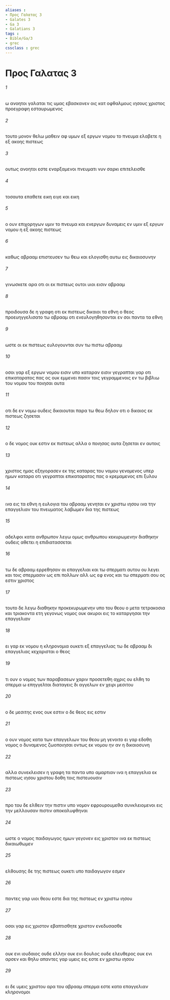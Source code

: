 ```yaml
---
aliases : 
- Προς Γαλατας 3
- Galates 3
- Ga 3
- Galatians 3
tags : 
- Bible/Ga/3
- grec
cssclass : grec
---
```


# Προς Γαλατας 3

###### 1
ω ανοητοι γαλαται τις υμας εβασκανεν οις κατ οφθαλμους ιησους χριστος προεγραφη εσταυρωμενος
###### 2
τουτο μονον θελω μαθειν αφ υμων εξ εργων νομου το πνευμα ελαβετε η εξ ακοης πιστεως
###### 3
ουτως ανοητοι εστε εναρξαμενοι πνευματι νυν σαρκι επιτελεισθε
###### 4
τοσαυτα επαθετε εικη ειγε και εικη
###### 5
ο ουν επιχορηγων υμιν το πνευμα και ενεργων δυναμεις εν υμιν εξ εργων νομου η εξ ακοης πιστεως
###### 6
καθως αβρααμ επιστευσεν τω θεω και ελογισθη αυτω εις δικαιοσυνην
###### 7
γινωσκετε αρα οτι οι εκ πιστεως ουτοι υιοι εισιν αβρααμ
###### 8
προιδουσα δε η γραφη οτι εκ πιστεως δικαιοι τα εθνη ο θεος προευηγγελισατο τω αβρααμ οτι ενευλογηθησονται εν σοι παντα τα εθνη
###### 9
ωστε οι εκ πιστεως ευλογουνται συν τω πιστω αβρααμ
###### 10
οσοι γαρ εξ εργων νομου εισιν υπο καταραν εισιν γεγραπται γαρ οτι επικαταρατος πας ος ουκ εμμενει πασιν τοις γεγραμμενοις εν τω βιβλιω του νομου του ποιησαι αυτα
###### 11
οτι δε εν νομω ουδεις δικαιουται παρα τω θεω δηλον οτι ο δικαιος εκ πιστεως ζησεται
###### 12
ο δε νομος ουκ εστιν εκ πιστεως αλλα ο ποιησας αυτα ζησεται εν αυτοις
###### 13
χριστος ημας εξηγορασεν εκ της καταρας του νομου γενομενος υπερ ημων καταρα οτι γεγραπται επικαταρατος πας ο κρεμαμενος επι ξυλου
###### 14
ινα εις τα εθνη η ευλογια του αβρααμ γενηται εν χριστω ιησου ινα την επαγγελιαν του πνευματος λαβωμεν δια της πιστεως
###### 15
αδελφοι κατα ανθρωπον λεγω ομως ανθρωπου κεκυρωμενην διαθηκην ουδεις αθετει η επιδιατασσεται
###### 16
τω δε αβρααμ ερρεθησαν αι επαγγελιαι και τω σπερματι αυτου ου λεγει και τοις σπερμασιν ως επι πολλων αλλ ως εφ ενος και τω σπερματι σου ος εστιν χριστος
###### 17
τουτο δε λεγω διαθηκην προκεκυρωμενην υπο του θεου ο μετα τετρακοσια και τριακοντα ετη γεγονως νομος ουκ ακυροι εις το καταργησαι την επαγγελιαν
###### 18
ει γαρ εκ νομου η κληρονομια ουκετι εξ επαγγελιας τω δε αβρααμ δι επαγγελιας κεχαρισται ο θεος
###### 19
τι ουν ο νομος των παραβασεων χαριν προσετεθη αχρις ου ελθη το σπερμα ω επηγγελται διαταγεις δι αγγελων εν χειρι μεσιτου
###### 20
ο δε μεσιτης ενος ουκ εστιν ο δε θεος εις εστιν
###### 21
ο ουν νομος κατα των επαγγελιων του θεου μη γενοιτο ει γαρ εδοθη νομος ο δυναμενος ζωοποιησαι οντως εκ νομου ην αν η δικαιοσυνη
###### 22
αλλα συνεκλεισεν η γραφη τα παντα υπο αμαρτιαν ινα η επαγγελια εκ πιστεως ιησου χριστου δοθη τοις πιστευουσιν
###### 23
προ του δε ελθειν την πιστιν υπο νομον εφρουρουμεθα συνκλειομενοι εις την μελλουσαν πιστιν αποκαλυφθηναι
###### 24
ωστε ο νομος παιδαγωγος ημων γεγονεν εις χριστον ινα εκ πιστεως δικαιωθωμεν
###### 25
ελθουσης δε της πιστεως ουκετι υπο παιδαγωγον εσμεν
###### 26
παντες γαρ υιοι θεου εστε δια της πιστεως εν χριστω ιησου
###### 27
οσοι γαρ εις χριστον εβαπτισθητε χριστον ενεδυσασθε
###### 28
ουκ ενι ιουδαιος ουδε ελλην ουκ ενι δουλος ουδε ελευθερος ουκ ενι αρσεν και θηλυ απαντες γαρ υμεις εις εστε εν χριστω ιησου
###### 29
ει δε υμεις χριστου αρα του αβρααμ σπερμα εστε κατα επαγγελιαν κληρονομοι

